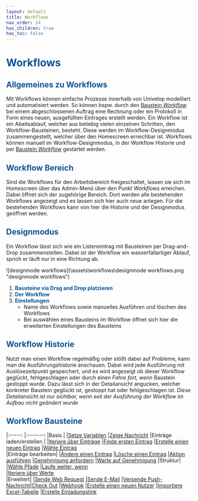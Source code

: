 ```yaml
---
layout: default
title: Workflows
nav_order: 14
has_children: true
has_toc: false
---
```


# <span style="color:#0b5394">**Workflows**</span>
## <span style="color:#0b5394">Allgemeines zu Workflows</span>

Mit Workflows können einfache Prozesse innerhalb von Univelop modelliert und automatisiert werden.
So können bspw. durch den [Baustein *Workflow*](/docs/record-spec-settings/grand-child-expanded/workflow.html) bei einem abgeschlossenen Auftrag eine Rechnung oder ein Protokoll in Form eines neuen, ausgefüllten Eintrages erstellt werden.
Ein Workflow ist ein Abeitsablauf, welcher aus beliebig vielen einzelnen Schritten, den Workflow-Bausteinen, besteht. Diese werden im Workflow-Designmodus zusammengestellt, welcher über den Homescreen erreichbar ist. 
Workflows können manuell im Workflow-Designmodus, in der Workflow Historie und per [Baustein *Workflow*](/docs/record-spec-settings/grand-child-expanded/workflow.html) gestartet werden.

## <span style="color:#0b5394">Workflow Bereich</span>

Sind die Workflows für den Arbeitsbereich freigeschaltet, lassen sie sich im Homescreen über das Admin-Menü über den Punkt *Workflows* erreichen. Dabei öffnet sich der zugehörige Bereich.
Dort werden alle bestehenden Workflows angezeigt und es lassen sich hier auch neue anlegen. Für die bestehenden Workflows kann von hier die Historie und der Designmodus geöffnet werden.

## <span style="color:#0b5394">Designmodus</span>

Ein Workflow lässt sich wie ein Listeneintrag mit Bausteinen per Drag-and-Drop zusammenstellen. Dabei ist der Workflow ein wasserfallartiger Ablauf, sprich er läuft nur in eine Richtung ab. 

![designmode workflows](\assets\workflows\designmode workflows.png "designmode workflows")

1. <span style="color:#0b5394">**Bausteine via Drag and Drop platzieren**</span>
2. <span style="color:#0b5394">**Der Workflow**</span>
3. <span style="color:#0b5394">**Einstellungen**</span>
    - Name des Workflows sowie manuelles Ausführen und löschen des Workflows
    - Bei auswählen eines Bausteins im Workflow öffnet sich hier die erweiterten Einstellungen des Bausteins

## <span style="color:#0b5394">Workflow Historie</span>

Nutzt man einen Workflow regelmäßig oder stößt dabei auf Probleme, kann man die Ausführungshistorie anschauen.
Dabei wird jede Ausführung mit Auslösezeitpunkt gespeichert, und es wird angezeigt ob dieser Workflow geglückt, fehlgeschlagen oder durch einen *Fahre fort, wenn* Baustein gestoppt wurde.
Dazu lässt sich in der Detailansicht angucken, welcher konkreter Baustein geglückt ist, gestoppt hat oder fehlgeschlagen ist.
*Diese Detailansicht ist nur sichtbar, wenn seit der Ausführung der Workflow im Aufbau nicht geändert wurde*


## <span style="color:#0b5394">Workflow Bausteine</span>

|:-----:            |:-------:
|Basis | 
|[Setze Variablen](/docs/workflows/grand-childs-bricks/set-variable.html) |[Zeige Nachricht](/docs/workflows/grand-childs-bricks/send-notification.html) 
 |Einträge laden/erstellen |
  |[Iteriere über Einträge](/docs/workflows/grand-childs-bricks/iterate-records.html) 
 |[Finde ersten Eintrag](/docs/workflows/grand-childs-bricks/get-first-record.html) |[Erstelle einen neuen Eintrag](/docs/workflows/grand-childs-bricks/create-record.html) 
|[Wähle Eintrag](/docs/workflows/grand-childs-bricks/choose-record.html)  
 |Einträge bearbeiten| 
 |[Ändere einen Eintrag](/docs/workflows/grand-childs-bricks/alter-record.html) |[Lösche einen Eintrag](/docs/workflows/grand-childs-bricks/delete-record.html) 
 |[Aktion ausführen](/docs/workflows/grand-childs-bricks/run-action.html) |[Genehmigung anfordern](/docs/workflows/grand-childs-bricks/request-approval.html) 
 |[Warte auf Genehmigung](/docs/workflows/grand-childs-bricks/await-approval.html) 
  |Struktur|
 |[Wähle Pfade](/docs/workflows/grand-childs-bricks/choose-path.html) |[Laufe weiter, wenn](/docs/workflows/grand-childs-bricks/continue-if.html)  
 |[Iteriere über Werte](/docs/workflows/grand-childs-bricks/iterate-values.html)  
  |Erweitert|
  |[Sende Web Request](/docs/workflows/grand-childs-bricks/web-request.html) |[Sende E-Mail](/docs/workflows/grand-childs-bricks/send-mail.html)
|[Versende Push-Nachricht](/docs/workflows/grand-childs-bricks/choose-record.html)|[Check Out](/docs/workflows/grand-childs-bricks/check-out.html)
  |[Webhook](/docs/workflows/grand-childs-bricks/webhook.html) |[Erstelle einen neuen Nutzer](/docs/workflows/grand-childs-bricks/create-user.html)
  |[Importiere Excel-Tabelle](/docs/workflows/grand-childs-bricks/import-excel.html) |[Erstelle Einladungslink](/docs/workflows/grand-childs-bricks/create-invitation-link.html)
